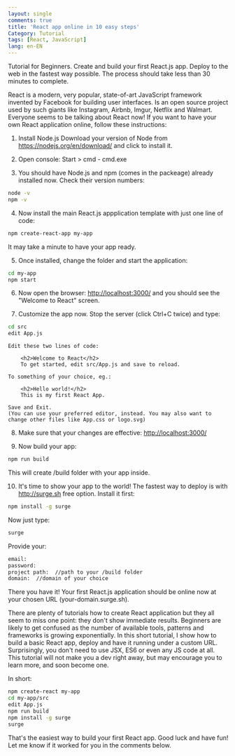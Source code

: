 ```yaml
---
layout: single
comments: true
title: 'React app online in 10 easy steps'
Category: Tutorial
tags: [React, JavaScript]
lang: en-EN
---
```

Tutorial for Beginners. Create and build your first React.js app. Deploy to the web in the fastest way possible. The process should take less than 30 minutes to complete. 

React is a modern, very popular, state-of-art JavaScript framework invented by Facebook for building user interfaces. Is an open source project used by such giants like Instagram, Airbnb, Imgur, Netflix and Walmart. Everyone seems to be talking about React now! If you want to have your own React application online, follow these instructions:

1. Install Node.js 
Download your version of Node from <https://nodejs.org/en/download/> and click to install it.

2. Open console: Start > cmd - cmd.exe

3. You should have Node.js and npm (comes in the packeage) already installed now. Check their version numbers:
```bash
node -v
npm -v    
```

4. Now install the main React.js appplication template with just one line of code:
```bash
npm create-react-app my-app    
```
  It may take a minute to have your app ready.

5. Once installed, change the folder and start the application:
```bash
cd my-app    
npm start    
```

6. Now open the browser: <http://localhost:3000/> and you should see the "Welcome to React" screen.

7. Customize the app now. Stop the server (click Ctrl+C twice) and type:
```bash
cd src
edit App.js    
```

    Edit these two lines of code:

        <h2>Welcome to React</h2>
        To get started, edit src/App.js and save to reload.        

    To something of your choice, eg.:

        <h2>Hello world!</h2>
        This is my first React App.         

    Save and Exit. 
    (You can use your preferred editor, instead. You may also want to change other files like App.css or logo.svg)

8. Make sure that your changes are effective:  <http://localhost:3000/>

9. Now build your app:
```bash
npm run build    
```
This will create /build folder with your app inside.

10. It's time to show your app to the world! The fastest way to deploy is with <http://surge.sh> free option. Install it first:
```bash
npm install -g surge    
```
Now just type:
```bash
surge    
```
Provide your:
```bash
email:
password:
project path:  //path to your /build folder
domain:  //domain of your choice    
```

There you have it! Your first React.js application should be online now at your chosen URL (your-domain.surge.sh).

There are plenty of tutorials how to create React application but they all seem to miss one point: they don't show immediate results. Beginners are likely to get confused as the number of available tools, patterns and frameworks is growing exponentially. In this short tutorial, I show how to build a basic React app, deploy and have it running under a custom URL. Surprisingly, you don't need to use JSX, ES6 or even any JS code at all. This tutorial will not make you a dev right away, but may encourage you to learn more, and soon become one. 

In short:
```bash
npm create-react my-app
cd my-app/src
edit App.js
npm run build
npm install -g surge
surge    
```

That's the easiest way to build your first React app. Good luck and have fun! 
Let me know if it worked for you in the comments below.
